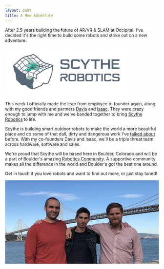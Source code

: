 ```yaml
---
layout: post
title: A New Adventure
---
```


After 2.5 years building the future of AR/VR & SLAM at Occipital, I've decided it's the right time to build some robots and strike out on a new adventure. 

![Scythe Logo](/images/scythe-robotics.png)

This week I officially made the leap from employee to founder again, along with 
my good friends and partners [Davis](https://www.linkedin.com/in/davisfoster/) and [Isaac](https://www.linkedin.com/in/isaac-roberts-0409a97/). They were crazy enough to jump with me and we've banded together to bring [Scythe Robotics](https://scytherobotics.com) to life. 

Scythe is building smart outdoor robots to make the world a more beautiful place and do some of that dull, dirty and dangerous work I've [talked about](/2017/11/18/will-robots-take-our-jobs.html) before. With my co-founders Davis and Isaac, we'll be a triple threat team across hardware, software and sales.

We're proud that Scythe will be based here in Boulder, Colorado and will be a part of Boulder's amazing [Robotics Community](http://corobo.org/companies). A supportive community makes all the difference in the world and Boulder's got the best one around.

Get in touch if you love robots and want to find out more, or just stay tuned!

![Scythe Robotics Founding Team](/images/scythe-team.jpeg)
